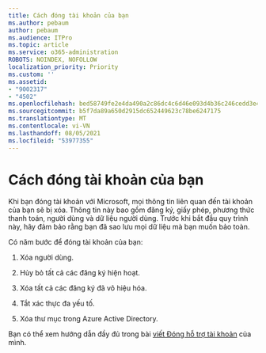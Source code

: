 ```yaml
---
title: Cách đóng tài khoản của bạn
ms.author: pebaum
author: pebaum
ms.audience: ITPro
ms.topic: article
ms.service: o365-administration
ROBOTS: NOINDEX, NOFOLLOW
localization_priority: Priority
ms.custom: ''
ms.assetid:
- "9002317"
- "4502"
ms.openlocfilehash: bed58749fe2e4da490a2c86dc4c6d46e093d4b36c246cedd3e4f86e75c817c9a
ms.sourcegitcommit: b5f7da89a650d2915dc652449623c78be6247175
ms.translationtype: MT
ms.contentlocale: vi-VN
ms.lasthandoff: 08/05/2021
ms.locfileid: "53977355"
---
```

# <a name="how-to-close-your-account"></a>Cách đóng tài khoản của bạn

Khi bạn đóng tài khoản với Microsoft, mọi thông tin liên quan đến tài khoản của bạn sẽ bị xóa. Thông tin này bao gồm đăng ký, giấy phép, phương thức thanh toán, người dùng và dữ liệu người dùng. Trước khi bắt đầu quy trình này, hãy đảm bảo rằng bạn đã sao lưu mọi dữ liệu mà bạn muốn bảo toàn.

Có năm bước để đóng tài khoản của bạn:

1. Xóa người dùng.

2. Hủy bỏ tất cả các đăng ký hiện hoạt.

3. Xóa tất cả các đăng ký đã vô hiệu hóa.

4. Tắt xác thực đa yếu tố.

5. Xóa thư mục trong Azure Active Directory.

Bạn có thể xem hướng dẫn đầy đủ trong bài [viết Đóng hỗ trợ tài khoản](https://docs.microsoft.com/microsoft-365/commerce/close-your-account) của mình.
